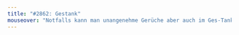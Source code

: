 ```yaml
---
title: "#2862: Gestank"
mouseover: "Notfalls kann man unangenehme Gerüche aber auch im Ges-Tank lagern."
---
```

